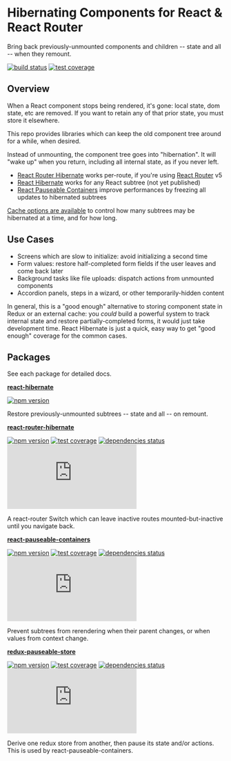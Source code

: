 # Hibernating Components for React & React Router

Bring back previously-unmounted components and children -- state and all -- when they remount.

[![build status](https://github.com/spautz/react-hibernate/workflows/CI/badge.svg)](https://github.com/spautz/react-hibernate/actions)
[![test coverage](https://img.shields.io/coveralls/github/spautz/react-hibernate/main.svg)](https://coveralls.io/github/spautz/react-hibernate?branch=main)

## Overview

When a React component stops being rendered, it's gone: local state, dom state, etc are removed. If you want to retain
any of that prior state, you must store it elsewhere.

This repo provides libraries which can keep the old component tree around for a while, when desired.

Instead of unmounting, the component tree goes into "hibernation". It will "wake up" when you return, including all
internal state, as if you never left.

- [React Router Hibernate](./packages/react-router-hibernate/) works per-route, if you're using
  [React Router](https://reacttraining.com/react-router/) v5
- [React Hibernate](./packages/react-hibernate/) works for any React subtree (not yet published)
- [React Pauseable Containers](./packages/react-pauseable-containers/) improve performances by freezing all updates
  to hibernated subtrees

[Cache options are available](https://github.com/spautz/limited-cache/#options) to control how many subtrees may be
hibernated at a time, and for how long.

## Use Cases

- Screens which are slow to initialize: avoid initializing a second time
- Form values: restore half-completed form fields if the user leaves and come back later
- Background tasks like file uploads: dispatch actions from unmounted components
- Accordion panels, steps in a wizard, or other temporarily-hidden content

In general, this is a "good enough" alternative to storing component state in Redux or an external cache: you _could_
build a powerful system to track internal state and restore partially-completed forms, it would just take development
time. React Hibernate is just a quick, easy way to get "good enough" coverage for the common cases.

## Packages

See each package for detailed docs.

**[react-hibernate](./packages/react-hibernate/)**

[![npm version](https://img.shields.io/npm/v/react-hibernate.svg)](https://www.npmjs.com/package/react-hibernate)

Restore previously-unmounted subtrees -- state and all -- on remount.

**[react-router-hibernate](./packages/react-router-hibernate/)**

[![npm version](https://img.shields.io/npm/v/react-router-hibernate.svg)](https://www.npmjs.com/package/react-router-hibernate)
[![test coverage](https://coveralls.io/repos/github/spautz/react-hibernate/badge.svg?branch=x-cov-react-router-hibernate)](https://coveralls.io/github/spautz/react-hibernate?branch=x-cov-react-router-hibernate)
[![dependencies status](https://img.shields.io/librariesio/release/npm/react-router-hibernate.svg)](https://libraries.io/github/spautz/react-hibernate)
[![gzip size](https://img.badgesize.io/https://unpkg.com/react-router-hibernate@latest/dist/react-router-hibernate.cjs.production.min.js?compression=gzip)](https://bundlephobia.com/result?p=react-router-hibernate@latest)

A react-router Switch which can leave inactive routes mounted-but-inactive until you navigate back.

**[react-pauseable-containers](./packages/react-pauseable-containers/)**

[![npm version](https://img.shields.io/npm/v/react-pauseable-containers.svg)](https://www.npmjs.com/package/react-pauseable-containers)
[![test coverage](https://coveralls.io/repos/github/spautz/react-hibernate/badge.svg?branch=x-cov-react-pauseable-containers)](https://coveralls.io/github/spautz/react-hibernate?branch=x-cov-react-pauseable-containers)
[![dependencies status](https://img.shields.io/librariesio/release/npm/react-pauseable-containers.svg)](https://libraries.io/github/spautz/react-hibernate)
[![gzip size](https://img.badgesize.io/https://unpkg.com/react-pauseable-containers@latest/dist/react-pauseable-containers.cjs.production.min.js?compression=gzip)](https://bundlephobia.com/result?p=react-pauseable-containers@latest)

Prevent subtrees from rerendering when their parent changes, or when values from context change.

**[redux-pauseable-store](./packages/redux-pauseable-store/)**

[![npm version](https://img.shields.io/npm/v/redux-pauseable-store.svg)](https://www.npmjs.com/package/redux-pauseable-store)
[![test coverage](https://coveralls.io/repos/github/spautz/react-hibernate/badge.svg?branch=x-cov-redux-pauseable-store)](https://coveralls.io/github/spautz/react-hibernate?branch=x-cov-redux-pauseable-store)
[![dependencies status](https://img.shields.io/librariesio/release/npm/redux-pauseable-store.svg)](https://libraries.io/github/spautz/react-hibernate)
[![gzip size](https://img.badgesize.io/https://unpkg.com/redux-pauseable-store@latest/dist/redux-pauseable-store.cjs.production.min.js?compression=gzip)](https://bundlephobia.com/result?p=redux-pauseable-store@latest)

Derive one redux store from another, then pause its state and/or actions. This is used by react-pauseable-containers.
